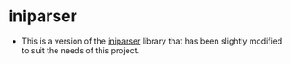 # iniparser

* This is a version of the [iniparser](https://github.com/ndevilla/iniparser) library that has been slightly modified to suit the needs of this project.